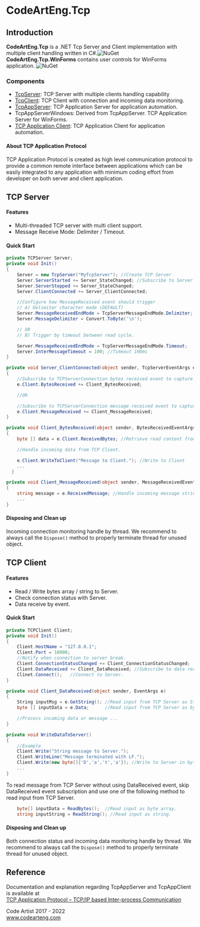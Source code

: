 # CodeArtEng.Tcp
## Introduction
<b>CodeArtEng.Tcp</b> is a .NET Tcp Server and Client implementation with multiple client handling written in C#.![NuGet](https://img.shields.io/nuget/v/CodeArtEng.Tcp)<br>
<b>CodeArtEng.Tcp.WinForms</b> contains user controls for WinForms application. ![NuGet](https://img.shields.io/nuget/v/CodeArtEng.Tcp.WinForms)<br>

### Components
- [TcpServer](#TCP-Server): TCP Server with multiple clients handling capability
- [TcpClient](#TCP-Client): TCP Client with connection and incoming data monitoring.
- [TcpAppServer](#TCP-Application-Server): TCP Application Server for application automation.
- TcpAppServerWindows: Derived from TcpAppServer. TCP Application Server for WinForms.
- [TCP Application Client](#TCP-Application-Client): TCP Application Client for application automation.

#### About TCP Application Protocol
TCP Application Protocol is created as high level communication protocol to provide a common remote interface between applications which can be easily integrated to any application with minimum coding effort from developer on both server and client application.

## TCP Server
#### Features
- Multi-threaded TCP server with multi client support.
- Message Receive Mode: Delimiter / Timeout.

#### Quick Start
```C#
private TCPServer Server;
private void Init()
{
    Server = new TcpServer("MyTcpServer"); //Create TCP Server
    Server.ServerStarted += Server_StateChanged; //Subscribe to Server Events
    Server.ServerStopped += Server_StateChanged;
    Server.ClientConnected += Server_ClientConnected;

    //Configure how MessageReceived event should trigger
    // A) Delimiter character mode (DEFAULT)
    Server.MessageReceivedEndMode = TcpServerMessageEndMode.Delimiter;
    Server.MessageDelimiter = Convert.ToByte('\n');

    // OR
    // B) Trigger by timeout between read cycle.

    Server.MessageReceivedEndMode = TcpServerMessageEndMode.Timeout;
    Server.InterMessageTimeout = 100; //Timeout 100ms
}

private void Server_ClientConnected(object sender, TcpServerEventArgs e)
{
    //Subscribe to TCPServerConnection bytes received event to capture incoming byte
    e.Client.BytesReceived += Client_BytesReceived;

    //OR

    //Subscribe to TCPServerConnection message received event to capture message string
    e.Client.MessageReceived += Client_MessageReceived;   
}

private void Client_BytesReceived(object sender, BytesReceivedEventArgs e)
{
    byte [] data = e.Client.ReceivedBytes; //Retrieve read content from Client

    //Handle incoming data from TCP Client.

    e.Client.WriteToClient("Message to Client."); //Write to Client
    ...
  }

private void Client_MessageReceived(object sender, MessageReceivedEventArgs e)
{
    string message = e.ReceivedMessage; //Handle incoming message string from TCP Client.
    ...
}
```
#### Disposing and Clean up
Incoming connection monitoring handle by thread.
We recommend to always call the `Dispose()` method to properly terminate thread for unused object.

## TCP Client
#### Features
- Read / Write bytes array / string to Server.
- Check connection status with Server.
- Data receive by event.

#### Quick Start
```C#
private TCPClient Client;
private void Init()
{
    Client.HostName = "127.0.0.1";
    Client.Port = 10000;
    //Notify when connection to server break.
    Client.ConnectionStatusChanged += Client_ConnectionStatusChanged;
    Client.DataReceived += Client_DataReceived; //Subscribe to data received event.
    Clinet.Connect();   //Connect to Server.
}

private void Client_DataReceived(object sender, EventArgs e)
{
    String inputMsg = e.GetString(); //Read input from TCP Server as String
    byte [] inputData = e.Data;      //Read input from TCP Server as byte array

    //Process incoming data or message ...
}

private void WriteDataToServer()
{
    //Example
    Client.Write("String message to Server.");  
    Client.WriteLine("Message terminated with LF.");
    Client.Write(new byte[]{'D','a','t','a'}); //Write to Server in byte array
    ...
}
```
To read message from TCP Server without using DataReceived event, skip DataReceived event subscription and use one of the following method to read input from TCP Server.
```C#
    byte[] inputData = ReadBytes();  //Read input as byte array.
    string inputString = ReadString(); //Read input as string.
```

#### Disposing and Clean up
Both connection status and incoming data monitoring handle by thread.
We recommend to always call the `Dispose()` method to properly terminate thread for unused object.

## Reference
Documentation and explanation regarding TcpAppServer and TcpAppClient is available at<br>
[TCP Application Protocol – TCP/IP based Inter-process Communication](https://www.codeproject.com/Articles/5205700/TCP-Application-Protocol-TCP-IP-based-Inter-proces)

Code Artist 2017 - 2022  
www.codearteng.com
